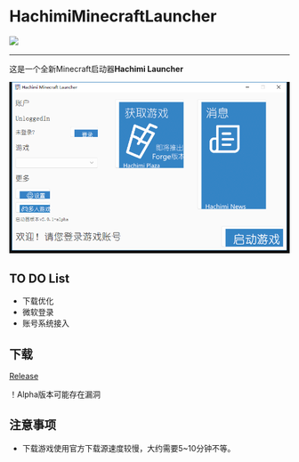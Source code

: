 # HachimiMinecraftLauncher

[![](https://img.shields.io/badge/V%20ME-50-red?style=for-the-badge&logo=kfc&logoColor=red)]()

***

这是一个全新Minecraft启动器**Hachimi Launcher**

![Launcher](https://raw.githubusercontent.com/Hachimi2333/HachimiMinecraftLauncher/master/launcher.png)

## TO DO List

- 下载优化
- 微软登录
- 账号系统接入

## 下载

[Release](https://github.com/Hachimi2333/HachimiMinecraftLauncher/releases)

！Alpha版本可能存在漏洞

## 注意事项

- 下载游戏使用官方下载源速度较慢，大约需要5~10分钟不等。
